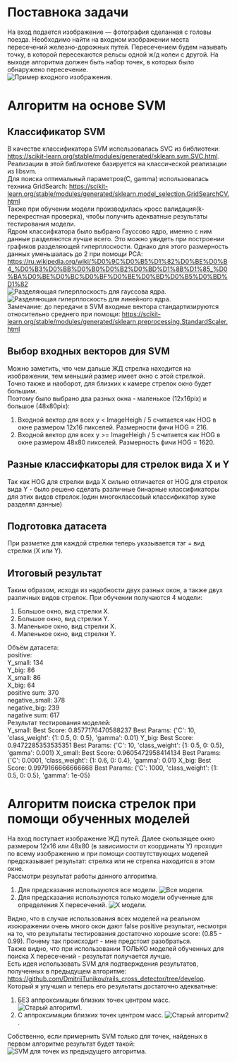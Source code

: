 # Поставнока задачи  
На вход подается изображение — фотография сделанная с головы поезда. 
Необходимо найти на входном изображении места пересечений железно-дорожных путей. Пересечением будем называть точку, в которой пересекаются рельсы одной ж/д колеи с другой.
На выходе алгоритма должен быть набор точек, в которых было обнаружено пересечение.  
![Пример входного изображения](images/img0002.jpg).  

# Алгоритм на основе SVM  

## Классификатор SVM    
В качестве классификатора SVM использовалась SVC из библиотеки: https://scikit-learn.org/stable/modules/generated/sklearn.svm.SVC.html.  
Реализации в этой библиотеке базируется на классической реализации из libsvm.  
Для поиска оптимальный параметров(C, gamma) использовалась техника GridSearch: https://scikit-learn.org/stable/modules/generated/sklearn.model_selection.GridSearchCV.html  
Также при обучении модели производилась кросс валидация(k-перекрестная проверка), чтобы получить адекватные результаты тестирования модели.  
Ядром классифкатора было выбрано Гауссово ядро, именно с ним данные разделяются лучше всего.
Это можно увидеть при построении графиков разделяющей гиперплоскости. Однако для этого размерность данных уменьшалась до 2 при помощи PCA: https://ru.wikipedia.org/wiki/%D0%9C%D0%B5%D1%82%D0%BE%D0%B4_%D0%B3%D0%BB%D0%B0%D0%B2%D0%BD%D1%8B%D1%85_%D0%BA%D0%BE%D0%BC%D0%BF%D0%BE%D0%BD%D0%B5%D0%BD%D1%82  
![Разделяющая гиперплоскость для гауссова ядра](for_readme/gaus.png).  
![Разделяющая гиперплоскость для линейного ядра](for_readme/linear.png).  
Замечание: до передачи в SVM входные вектора стандартизируются относительно среднего при помощи: https://scikit-learn.org/stable/modules/generated/sklearn.preprocessing.StandardScaler.html  
 
## Выбор входных векторов для SVM  
Можно заметить, что чем дальше ЖД стрелка находится на изображении, тем меньший размер имеет окно с этой стрелкой.  
Точно также и наоборот, для близких к камере стрелок окно будет большим.  
Поэтому было выбрано два разных окна - маленькое (12x16pix) и большое (48x80pix):   
1. Входной вектор для всех y < ImageHeigh / 5 считается как HOG в окне размером 12x16 пикселей. Размерности фичи HOG = 216.  
2. Входной вектор для всех y >= ImageHeigh / 5 считается как HOG в окне размером 48x80 пикселей. Размерность фичи HOG = 1620.  

## Разные классифкаторы для стрелок вида X и Y  
Так как HOG для стрелки вида X сильно отличается от HOG для стрелок вида Y - 
было решено сделать различные бинарные классификаторы для этих видов стрелок.(один многоклассовый классификатор хуже разделял данные)  

## Подготовка датасета  
При разметке для каждой стрелки теперь указывается тэг = вид стрелки (X или Y).  

## Итоговый результат  
Таким образом, исходя из надобности двух разных окон, а также двух различных видов стрелок. 
При обучении получаются 4 модели:  
1. Большое окно, вид стрелки Х.  
2. Большое окно, вид стрелки Y.  
3. Маленькое окно, вид стрелки Х.  
4. Маленькое окно, вид стрелки Y.  

Объём датасета:  
positive:  
Y_small: 134  
Y_big: 86  
X_small: 86  
X_big: 64  
positive sum: 370  
negative_small: 378  
negative_big: 239  
nagative sum: 617  
Результат тестирования моделей:  
Y_small:
Best Score:  0.8577176470588237
Best Params:  {'C': 10, 'class_weight': {1: 0.5, 0: 0.5}, 'gamma': 0.01}
Y_big:
Best Score:  0.9472285353535351
Best Params:  {'C': 10, 'class_weight': {1: 0.5, 0: 0.5}, 'gamma': 0.001}
X_small:
Best Score:  0.9605472958414134
Best Params:  {'C': 0.0001, 'class_weight': {1: 0.6, 0: 0.4}, 'gamma': 0.01}
X_big:
Best Score:  0.9979166666666668
Best Params:  {'C': 1000, 'class_weight': {1: 0.5, 0: 0.5}, 'gamma': 1e-05}

# Алгоритм поиска стрелок при помощи обученных моделей  
На вход поступает изображение ЖД путей. Далее скользящее окно размером 12x16 или 48x80 (в зависимости от координаты Y) 
проходит по всему изображению и при помощи соотвутствующих моделей предсказывает результат: стрелка или не стрелка находится 
в этом окне.  
Рассмотри результат работы данного алгоритма.  
1. Для предсказания используются все модели.
![Все модели](for_readme/res_all_models.png).  
2. Для предсказания используются только модели обученные для определения Х пересечений.
![Х модели](for_readme/res_x_models.png).  

Видно, что в случае использования всех моделей на реальном изоюражении очень много окон дают false positive результат, 
несмотря на то, что результаты тестирования достаточно хорошие score: (0.85 - 0.99). Почему так происходит - мне предстоит разобраться.  
Также видно, что при использовании ТОЛЬКО моделей обученных для поиска Х пересечений - результат получается лучше.  
Есть идея использовать SVM для подтверждения результатов, полученных в предыдущем алгоритме: https://github.com/DmitriiTunikov/rails_cross_detector/tree/develop.  
Который я улучшил и теперь его результаты достаточно адекватные:  
1. БЕЗ аппроксимации близких точек центром масс.
![Старый алгоритм1](for_readme/old_res_unpack.png).  
2. С аппроксимации близких точек центром масс.
![Старый алгоритм2](for_readme/old_algo_res.png).  

Собственно, если примернить SVM только для точек, найденых в первом алгоритмe результат будет такой:  
![SVM для точек из предыдущего алгоритма](for_readme/svm_on_unpack.png).  





